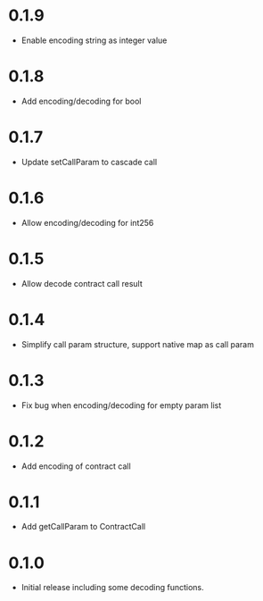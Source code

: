 # 0.1.9
* Enable encoding string as integer value

# 0.1.8
* Add encoding/decoding for bool

# 0.1.7
* Update setCallParam to cascade call

# 0.1.6
* Allow encoding/decoding for int256

# 0.1.5
* Allow decode contract call result

# 0.1.4
* Simplify call param structure, support native map as call param

# 0.1.3
* Fix bug when encoding/decoding for empty param list

# 0.1.2
* Add encoding of contract call

# 0.1.1
* Add getCallParam to ContractCall

# 0.1.0
* Initial release including some decoding functions.
